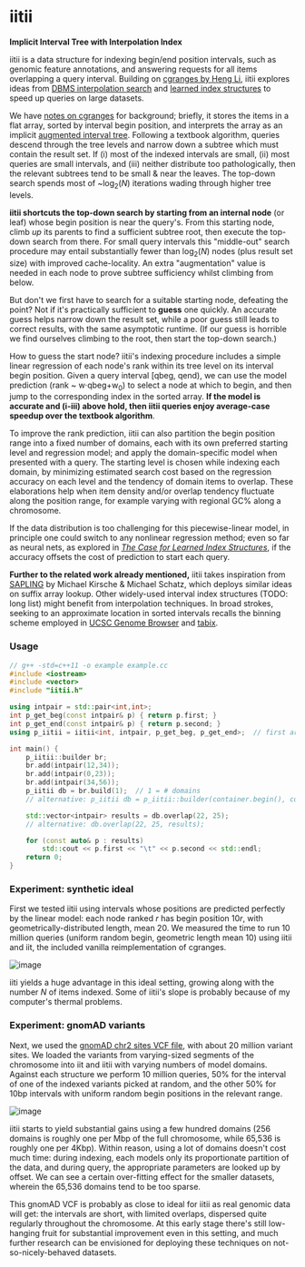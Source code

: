 # iitii
**Implicit Interval Tree with Interpolation Index**

iitii is a data structure for indexing begin/end position intervals, such as genomic feature annotations, and answering requests for all items overlapping a query interval. Building on [cgranges by Heng Li](https://github.com/lh3/cgranges), iitii explores ideas from [DBMS interpolation search](https://www.cs.cmu.edu/~damon2006/pdf/graefe06btreeindexes.pdf) and [learned index structures](https://arxiv.org/abs/1712.01208) to speed up queries on large datasets.

We have [notes on cgranges](https://github.com/mlin/iitii/blob/master/notes_on_cgranges.md) for background; briefly, it stores the items in a flat array, sorted by interval begin position, and interprets the array as an implicit [augmented interval tree](https://en.wikipedia.org/wiki/Interval_tree#Augmented_tree). Following a textbook algorithm, queries descend through the tree levels and narrow down a subtree which must contain the result set. If (i) most of the indexed intervals are small, (ii) most queries are small intervals, and (iii) neither distribute too pathologically, then the relevant subtrees tend to be small & near the leaves. The top-down search spends most of ~log<sub>2</sub>(*N*) iterations wading through higher tree levels.

**iitii shortcuts the top-down search by starting from an internal node** (or leaf) whose begin position is near the query's. From this starting node, climb *up* its parents to find a sufficient subtree root, then execute the top-down search from there. For small query intervals this "middle-out" search procedure may entail substantially fewer than log<sub>2</sub>(*N*) nodes (plus result set size) with improved cache-locality. An extra "augmentation" value is needed in each node to prove subtree sufficiency whilst climbing from below.

But don't we first have to search for a suitable starting node, defeating the point? Not if it's practically sufficient to **guess** one quickly. An accurate guess helps narrow down the result set, while a poor guess still leads to correct results, with the same asymptotic runtime. (If our guess is horrible we find ourselves climbing to the root, then start the top-down search.)

How to guess the start node? iitii's indexing procedure includes a simple linear regression of each node's rank within its tree level on its interval begin position. Given a query interval [qbeg, qend), we can use the model prediction (rank ~ w·qbeg+w<sub>0</sub>) to select a node at which to begin, and then jump to the corresponding index in the sorted array. **If the model is accurate and (i-iii) above hold, then iitii queries enjoy average-case speedup over the textbook algorithm**.

To improve the rank prediction, iitii can also partition the begin position range into a fixed number of domains, each with its own preferred starting level and regression model; and apply the domain-specific model when presented with a query. The starting level is chosen while indexing each domain, by minimizing estimated search cost based on the regression accuracy on each level and the tendency of domain items to overlap. These elaborations help when item density and/or overlap tendency fluctuate along the position range, for example varying with regional GC% along a chromosome.

If the data distribution is too challenging for this piecewise-linear model, in principle one could switch to any nonlinear regression method; even so far as neural nets, as explored in [*The Case for Learned Index Structures*](https://arxiv.org/abs/1712.01208), if the accuracy offsets the cost of prediction to start each query.

**Further to the related work already mentioned,** iitii takes inspiration from [SAPLING](https://www.cs.ucf.edu/stringbio2018/talks/talk11.pdf) by Michael Kirsche & Michael Schatz, which deploys similar ideas on suffix array lookup. Other widely-used interval index structures (TODO: long list) might benefit from interpolation techniques. In broad strokes, seeking to an approximate location in sorted intervals recalls the binning scheme employed in [UCSC Genome Browser](https://www.ncbi.nlm.nih.gov/pmc/articles/PMC186604/figure/F7/) and [tabix](https://www.ncbi.nlm.nih.gov/pmc/articles/PMC3042176/).

### Usage

```cpp
// g++ -std=c++11 -o example example.cc
#include <iostream>
#include <vector>
#include "iitii.h"

using intpair = std::pair<int,int>;
int p_get_beg(const intpair& p) { return p.first; }
int p_get_end(const intpair& p) { return p.second; }
using p_iitii = iitii<int, intpair, p_get_beg, p_get_end>;  // first arg is position type

int main() {
    p_iitii::builder br;
    br.add(intpair(12,34));
    br.add(intpair(0,23));
    br.add(intpair(34,56));
    p_iitii db = br.build(1);  // 1 = # domains
    // alternative: p_iitii db = p_iitii::builder(container.begin(), container.end()).build(1);

    std::vector<intpair> results = db.overlap(22, 25);
    // alternative: db.overlap(22, 25, results);

    for (const auto& p : results)
        std::cout << p.first << "\t" << p.second << std::endl;
    return 0;
}
```

### Experiment: synthetic ideal

First we tested iitii using intervals whose positions are predicted perfectly by the linear model: each node ranked *r* has begin position 10*r*, with geometrically-distributed length, mean 20. We measured the time to run 10 million queries (uniform random begin, geometric length mean 10) using iitii and iit, the included vanilla reimplementation of cgranges.

![image](https://user-images.githubusercontent.com/356550/62170011-c343e000-b2de-11e9-9598-882c8f808c73.png)

iiti yields a huge advantage in this ideal setting, growing along with the number *N* of items indexed. Some of iitii's slope is probably because of my computer's thermal problems.

### Experiment: gnomAD variants

Next, we used the [gnomAD chr2 sites VCF file](https://gnomad.broadinstitute.org/downloads), with about 20 million variant sites.  We loaded the variants from varying-sized segments of the chromosome into iit and iitii with varying numbers of model domains. Against each structure we perform 10 million queries, 50% for the interval of one of the indexed variants picked at random, and the other 50% for 10bp intervals with uniform random begin positions in the relevant range.

![image](https://user-images.githubusercontent.com/356550/62170024-cdfe7500-b2de-11e9-9574-2c736876779c.png)

iitii starts to yield substantial gains using a few hundred domains (256 domains is roughly one per Mbp of the full chromosome, while 65,536 is roughly one per 4Kbp). Within reason, using a lot of domains doesn't cost much time: during indexing, each models only its proportionate partition of the data, and during query, the appropriate parameters are looked up by offset. We can see a certain over-fitting effect for the smaller datasets, wherein the 65,536 domains tend to be too sparse.

This gnomAD VCF is probably as close to ideal for iitii as real genomic data will get: the intervals are short, with limited overlaps, dispersed quite regularly throughout the chromosome. At this early stage there's still low-hanging fruit for substantial improvement even in this setting, and much further research can be envisioned for deploying these techniques on not-so-nicely-behaved datasets.

